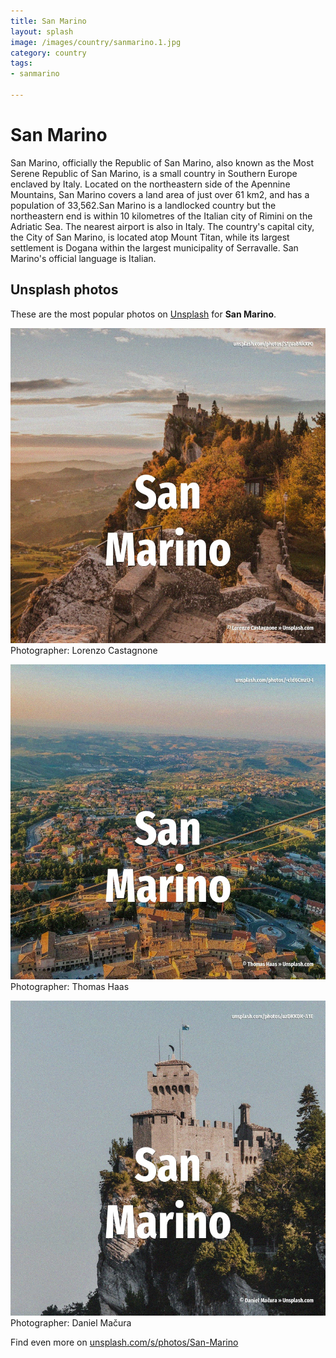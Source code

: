 ```yaml
---
title: San Marino
layout: splash
image: /images/country/sanmarino.1.jpg
category: country
tags:
- sanmarino

---
```

# San Marino

San Marino, officially the Republic of San Marino, also known as the Most Serene Republic of San 
Marino, is a small country  in Southern Europe enclaved by Italy.
Located on the northeastern side of the Apennine Mountains, San Marino covers a land area of just 
over 61 km2, and has a population of 33,562.San Marino is a landlocked country but the northeastern 
end is within 10 kilometres  of the Italian city of Rimini on the Adriatic Sea.
The nearest airport is also in Italy.
The country's capital city, the City of San Marino, is located atop Mount Titan, while its largest 
settlement is Dogana within the largest municipality of Serravalle.
San Marino's official language is Italian.

 
## Unsplash photos
These are the most popular photos on [Unsplash](https://unsplash.com) for **San Marino**.
 
![San Marino](/images/country/sanmarino.1.jpg)
Photographer:  Lorenzo Castagnone
 
![San Marino](/images/country/sanmarino.2.jpg)
Photographer:  Thomas Haas
 
![San Marino](/images/country/sanmarino.3.jpg)
Photographer:  Daniel Mačura
 
Find even more on [unsplash.com/s/photos/San-Marino](https://unsplash.com/s/photos/San-Marino)
 
